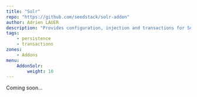 ```yaml
---
title: "Solr"
repo: "https://github.com/seedstack/solr-addon"
author: Adrien LAUER
description: "Provides configuration, injection and transactions for Solr."
tags:
    - persistence
    - transactions
zones:
    - Addons
menu:
    AddonSolr:
        weight: 10
---
```


Coming soon...